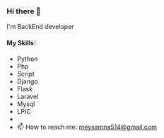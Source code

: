 ### Hi there 👋

I'm BackEnd developer

#### My Skills:

- Python
- Php
- Script
- Django
- Flask
- Laravel
- Mysql
- LPIC
- 
- 📫 How to reach me: meysamna514@gmail.com
